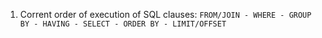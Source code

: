 
1. Corrent order of execution of SQL clauses: ``FROM/JOIN - WHERE - GROUP BY - HAVING - SELECT - ORDER BY - LIMIT/OFFSET``
